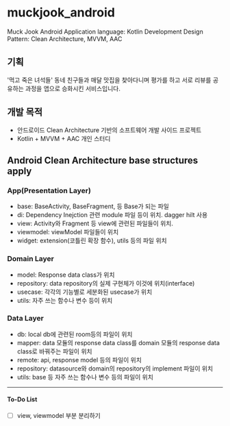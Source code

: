 # muckjook_android
Muck Jook Android Application
language: Kotlin
Development Design Pattern: Clean Architecture, MVVM, AAC

## 기획
'먹고 죽은 녀석들'
동네 친구들과 매달 맛집을 찾아다니며 평가를 하고 서로 리뷰를 공유하는 과정을 앱으로 승화시킨 서비스입니다.

## 개발 목적
- 안드로이드 Clean Architecture 기반의 소프트웨어 개발 사이드 프로젝트
- Kotlin + MVVM + AAC 개인 스터디

## Android Clean Architecture base structures apply

### App(Presentation Layer)
- base: BaseActivity, BaseFragment, 등 Base가 되는 파일
- di: Dependency Inejction 관련 module 파일 등이 위치. dagger hilt 사용
- view: Activity와 Fragment 등 view에 관련된 파일들이 위치.
- viewmodel: viewModel 파일들이 위치
- widget: extension(코틀린 확장 함수), utils 등의 파일 위치

### Domain Layer
- model: Response data class가 위치
- repository: data repository의 실제 구현체가 이것에 위치(interface)
- usecase: 각각의 기능별로 세분화된 usecase가 위치
- utils: 자주 쓰는 함수나 변수 등이 위치

### Data Layer
- db: local db에 관련된 room등의 파일이 위치
- mapper: data 모듈의 response data class를 domain 모듈의 response data class로 바꿔주는 파일이 위치
- remote: api, response model 등의 파일이 위치
- repository: datasource와 domain의 repository의 implement 파일이 위치
- utils: base 등 자주 쓰는 함수나 변수 등의 파일이 위치

---
#### To-Do List
- [ ] view, viewmodel 부분 분리하기
